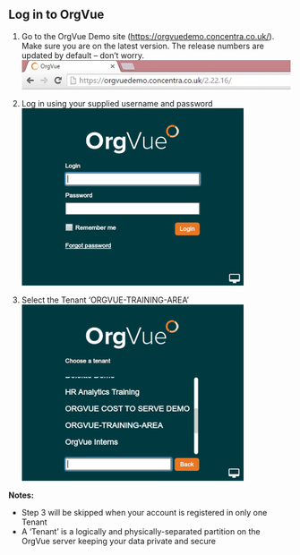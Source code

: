 ## Log in to OrgVue
1. Go to the OrgVue Demo site (https://orgvuedemo.concentra.co.uk/). Make sure you are on the latest version. The release numbers are updated by default – don’t worry.
![](../chapter01pics/1-001.demourl.JPG)

2. Log in using your supplied username and password
![](../chapter01pics/1-002.login.png)
3. Select the Tenant ‘ORGVUE-TRAINING-AREA’
![](../chapter01pics/1-003.selecttenant.png)

**Notes:**
* Step 3 will be skipped when your account is registered in only one Tenant
* A ‘Tenant’ is a logically and physically-separated partition on the OrgVue server keeping your data private and secure
